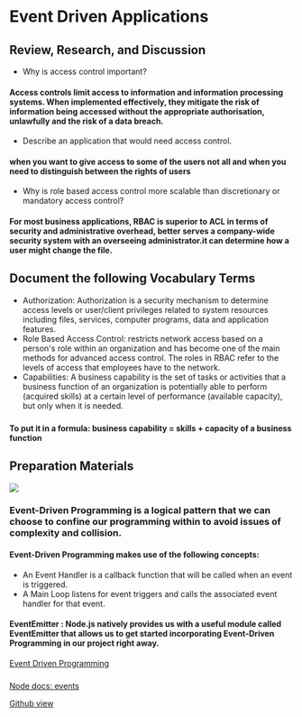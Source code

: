 # Event Driven Applications
## Review, Research, and Discussion
- Why is access control important?
#### Access controls limit access to information and information processing systems. When implemented effectively, they mitigate the risk of information being accessed without the appropriate authorisation, unlawfully and the risk of a data breach. 
- Describe an application that would need access control.
#### when you want to give access to some of the users not all and when you need to distinguish between the rights of users
- Why is role based access control more scalable than discretionary or mandatory access control?
#### For most business applications, RBAC is superior to ACL in terms of security and administrative overhead, better serves a company-wide security system with an overseeing administrator.it can determine how a user might change the file. 
## Document the following Vocabulary Terms
- Authorization: Authorization is a security mechanism to determine access levels or user/client privileges related to system resources including files, services, computer programs, data and application features.
- Role Based Access Control: restricts network access based on a person's role within an organization and has become one of the main methods for advanced access control. The roles in RBAC refer to the levels of access that employees have to the network.
- Capabilities: A business capability is the set of tasks or activities that a business function of an organization is potentially able to perform (acquired skills) at a certain level of performance (available capacity), but only when it is needed. 
###
**To put it in a formula: business capability = skills + capacity of a business function**
 ## Preparation Materials
![](https://www.tutorialspoint.com/nodejs/images/event_loop.jpg)
### Event-Driven Programming is a logical pattern that we can choose to confine our programming within to avoid issues of complexity and collision.
 
 #### Event-Driven Programming makes use of the following concepts:
 - An Event Handler is a callback function that will be called when an event is triggered.
 - A Main Loop listens for event triggers and calls the associated event handler for that event.
#### EventEmitter : Node.js natively provides us with a useful module called EventEmitter that allows us to get started incorporating Event-Driven Programming in our project right away.
 [Event Driven Programming](https://www.digitalocean.com/community/tutorials/nodejs-event-driven-programming)
 ###
 [Node docs: events](https://nodejs.org/api/events.html)















[Github view](https://github.com/sbkhaloof/growthmindsit)